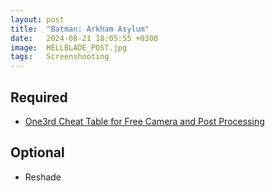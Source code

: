 ```yaml
---
layout: post
title:  "Batman: Arkham Asylum"
date:   2024-08-21 18:05:55 +0300
image:  HELLBLADE_POST.jpg
tags:   Screenshooting
---
```


## Required
* [One3rd Cheat Table for Free Camera and Post Processing](https://anticowl.github.com/files/BatmanAA_One3rd_Camera_Merged.CT)

## Optional
* Reshade
